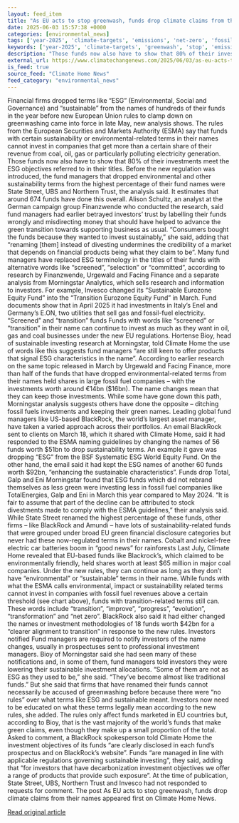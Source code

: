 ```yaml
---
layout: feed_item
title: "As EU acts to stop greenwash, funds drop climate claims from their names"
date: 2025-06-03 15:57:38 +0000
categories: [environmental_news]
tags: ['year-2025', 'climate-targets', 'emissions', 'net-zero', 'fossil-fuels']
keywords: ['year-2025', 'climate-targets', 'greenwash', 'stop', 'emissions', 'net-zero', 'acts', 'fossil-fuels']
description: "Those funds now also have to show that 80% of their investments meet the ESG objectives referred to in their titles"
external_url: https://www.climatechangenews.com/2025/06/03/as-eu-acts-to-stop-greenwash-funds-drop-climate-claims-from-their-names/
is_feed: true
source_feed: "Climate Home News"
feed_category: "environmental_news"
---
```


Financial firms dropped terms like &#8220;ESG&#8221; (Environmental, Social and Governance) and &#8220;sustainable&#8221; from the names of hundreds of their funds in the year before new European Union rules to clamp down on greenwashing came into force in late May, new analysis shows. The rules from the European Securities and Markets Authority (ESMA) say that funds with certain sustainability or environmental-related terms in their names cannot invest in companies that get more than a certain share of their revenue from coal, oil, gas or particularly polluting electricity generation. Those funds now also have to show that 80% of their investments meet the ESG objectives referred to in their titles. Before the new regulation was introduced, the fund managers that dropped environmental and other sustainability terms from the highest percentage of their fund names were State Street, UBS and Northern Trust, the analysis said. It estimates that around 674 funds have done this overall. Alison Schultz, an analyst at the German campaign group Finanzwende who conducted the research, said fund managers had earlier betrayed investors&#8217; trust by labelling their funds wrongly and misdirecting money that should have helped to advance the green transition towards supporting business as usual. &#8220;Consumers bought the funds because they wanted to invest sustainably,&#8221; she said, adding that &#8220;renaming [them] instead of divesting undermines the credibility of a market that depends on financial products being what they claim to be&#8221;. Many fund managers have replaced ESG terminology in the titles of their funds with alternative words like &#8220;screened&#8221;, &#8220;selection&#8221; or &#8220;committed&#8221;, according to research by Finanzwende, Urgewald and Facing Finance and a separate analysis from Morningstar Analytics, which sells research and information to investors. For example, Invesco changed its &#8220;Sustainable Eurozone Equity Fund&#8221; into the &#8220;Transition Eurozone Equity Fund&#8221; in March. Fund documents show that in April 2025 it had investments in Italy&#8217;s Enel and Germany&#8217;s E.ON, two utilities that sell gas and fossil-fuel electricity. &#8220;Screened&#8221; and &#8220;transition&#8221; funds Funds with words like &#8220;screened&#8221; or &#8220;transition&#8221; in their name can continue to invest as much as they want in oil, gas and coal businesses under the new EU regulations. Hortense Bioy, head of sustainable investing research at Morningstar, told Climate Home the use of words like this suggests fund managers &#8220;are still keen to offer products that signal ESG characteristics in the name&#8221;. According to earlier research on the same topic released in March by Urgewald and Facing Finance, more than half of the funds that have dropped environmental-related terms from their names held shares in large fossil fuel companies &#8211; with the investments worth around €14bn ($16bn). The name changes mean that they can keep those investments. While some have gone down this path, Morningstar analysis suggests others have done the opposite &#8211; ditching fossil fuels investments and keeping their green names. Leading global fund managers like US-based BlackRock, the world&#8217;s largest asset manager, have taken a varied approach across their portfolios. An email BlackRock sent to clients on March 18, which it shared with Climate Home, said it had responded to the ESMA naming guidelines by changing the names of 56 funds worth $51bn to drop sustainability terms. An example it gave was dropping &#8220;ESG&#8221; from the BSF Systematic ESG World Equity Fund. On the other hand, the email said it had kept the ESG names of another 60 funds worth $92bn, &#8220;enhancing the sustainable characteristics&#8221;. Funds drop Total, Galp and Eni Morningstar found that ESG funds which did not rebrand themselves as less green were investing less in fossil fuel companies like TotalEnergies, Galp and Eni in March this year compared to May 2024. &#8220;It is fair to assume that part of the decline can be attributed to stock divestments made to comply with the ESMA guidelines,&#8221; their analysis said. While State Street renamed the highest percentage of these funds, other firms &#8211; like BlackRock and Amundi &#8211; have lots of sustainability-related funds that were grouped under broad EU green financial disclosure categories but never had these now-regulated terms in their names. Cobalt and nickel-free electric car batteries boom in “good news” for rainforests Last July, Climate Home revealed that EU-based funds like Blackrock&#8217;s, which claimed to be environmentally friendly, held shares worth at least $65 million in major coal companies. Under the new rules, they can continue as long as they don&#8217;t have &#8220;environmental&#8221; or &#8220;sustainable&#8221; terms in their name. While funds with what the ESMA calls environmental, impact or sustainability related terms cannot invest in companies with fossil fuel revenues above a certain threshold (see chart above), funds with transition-related terms still can. These words include &#8220;transition&#8221;, &#8220;improve&#8221;, &#8220;progress&#8221;, &#8220;evolution&#8221;, &#8220;transformation&#8221; and &#8220;net zero&#8221;. BlackRock also said it had either changed the names or investment methodologies of 18 funds worth $42bn for a &#8220;clearer alignment to transition&#8221; in response to the new rules. Investors notified Fund managers are required to notify investors of the name changes, usually in prospectuses sent to professional investment managers. Bioy of Morningstar said she had seen many of these notifications and, in some of them, fund managers told investors they were lowering their sustainable investment allocations. &#8220;Some of them are not as ESG as they used to be,&#8221; she said. &#8220;They&#8217;ve become almost like traditional funds.&#8221; But she said that firms that have renamed their funds cannot necessarily be accused of greenwashing before because there were &#8220;no rules&#8221; over what terms like ESG and sustainable meant. Investors now need to be educated on what these terms legally mean according to the new rules, she added. The rules only affect funds marketed in EU countries but, according to Bioy, that is the vast majority of the world&#8217;s funds that make green claims, even though they make up a small proportion of the total. Asked to comment, a BlackRock spokesperson told Climate Home the investment objectives of its funds &#8220;are clearly disclosed in each fund&#8217;s prospectus and on BlackRock’s website&#8221;. Funds &#8220;are managed in line with applicable regulations governing sustainable investing&#8221;, they said, adding that &#8220;for investors that have decarbonization investment objectives we offer a range of products that provide such exposure&#8221;. At the time of publication, State Street, UBS, Northern Trust and Invesco had not responded to requests for comment. The post As EU acts to stop greenwash, funds drop climate claims from their names appeared first on Climate Home News.

[Read original article](https://www.climatechangenews.com/2025/06/03/as-eu-acts-to-stop-greenwash-funds-drop-climate-claims-from-their-names/)
